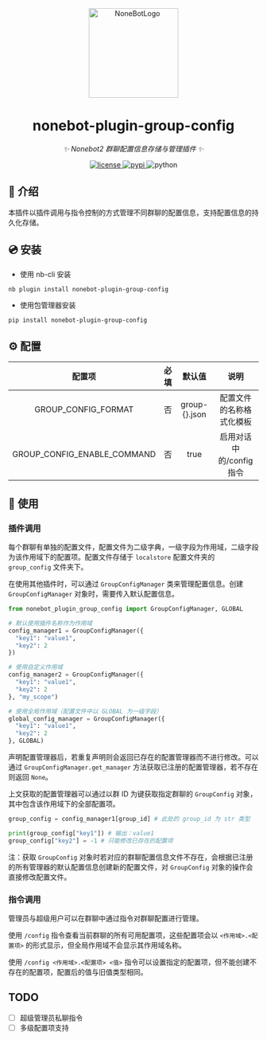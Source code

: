 <div align="center">
  <a href="https://nonebot.dev/"><img src="https://nonebot.dev/logo.png" width="180" height="180" alt="NoneBotLogo"></a>
</div>

<div align="center">

# nonebot-plugin-group-config

_✨ Nonebot2 群聊配置信息存储与管理插件 ✨_


<a href="./LICENSE">
    <img src="https://img.shields.io/github/license/USTC-XeF2/nonebot-plugin-group-config.svg" alt="license">
</a>
<a href="https://pypi.python.org/pypi/nonebot-plugin-group-config">
    <img src="https://img.shields.io/pypi/v/nonebot-plugin-group-config.svg" alt="pypi">
</a>
<img src="https://img.shields.io/badge/python-3.9+-blue.svg" alt="python">

</div>

## 📖 介绍

本插件以插件调用与指令控制的方式管理不同群聊的配置信息，支持配置信息的持久化存储。

## 💿 安装

- 使用 nb-cli 安装

```shell
nb plugin install nonebot-plugin-group-config
```

- 使用包管理器安装

```shell
pip install nonebot-plugin-group-config
```

## ⚙️ 配置

| 配置项 | 必填 | 默认值 | 说明 |
|:-----:|:----:|:----:|:----:|
| GROUP_CONFIG_FORMAT | 否 | group-{}.json | 配置文件的名称格式化模板 |
| GROUP_CONFIG_ENABLE_COMMAND | 否 | true | 启用对话中的/config指令 |

## 🎉 使用
### 插件调用

每个群聊有单独的配置文件，配置文件为二级字典，一级字段为作用域，二级字段为该作用域下的配置项。配置文件存储于 `localstore` 配置文件夹的 `group_config` 文件夹下。

在使用其他插件时，可以通过 `GroupConfigManager` 类来管理配置信息。创建 `GroupConfigManager` 对象时，需要传入默认配置信息。

```python
from nonebot_plugin_group_config import GroupConfigManager, GLOBAL

# 默认使用插件名称作为作用域
config_manager1 = GroupConfigManager({
  "key1": "value1",
  "key2": 2
})

# 使用自定义作用域
config_manager2 = GroupConfigManager({
  "key1": "value1",
  "key2": 2
}, "my_scope")

# 使用全局作用域（配置文件中以 GLOBAL 为一级字段）
global_config_manager = GroupConfigManager({
  "key1": "value1",
  "key2": 2
}, GLOBAL)
```

声明配置管理器后，若重复声明则会返回已存在的配置管理器而不进行修改。可以通过 `GroupConfigManager.get_manager` 方法获取已注册的配置管理器，若不存在则返回 `None`。

上文获取的配置管理器可以通过以群 ID 为键获取指定群聊的 `GroupConfig` 对象，其中包含该作用域下的全部配置项。

```python
group_config = config_manager1[group_id] # 此处的 group_id 为 str 类型

print(group_config["key1"]) # 输出：value1
group_config["key2"] = -1 # 只能修改已存在的配置项
```

注：获取 `GroupConfig` 对象时若对应的群聊配置信息文件不存在，会根据已注册的所有管理器的默认配置信息创建新的配置文件，对 `GroupConfig` 对象的操作会直接修改配置文件。

### 指令调用

管理员与超级用户可以在群聊中通过指令对群聊配置进行管理。

使用 `/config` 指令查看当前群聊的所有可用配置项，这些配置项会以 `<作用域>.<配置项>` 的形式显示，但全局作用域不会显示其作用域名称。

使用 `/config <作用域>.<配置项> <值>` 指令可以设置指定的配置项，但不能创建不存在的配置项，配置后的值与旧值类型相同。

## TODO

- [ ] 超级管理员私聊指令
- [ ] 多级配置项支持
